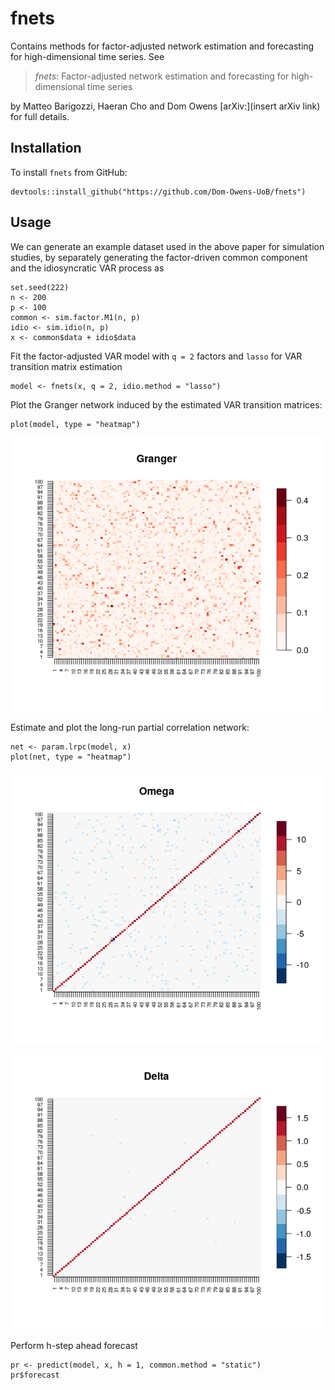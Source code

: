 # fnets

Contains methods for factor-adjusted network estimation and forecasting for high-dimensional time series. See 

> _fnets_: Factor-adjusted network estimation and forecasting for high-dimensional time series

by Matteo Barigozzi, Haeran Cho and Dom Owens [arXiv:](insert arXiv link) for full details.


## Installation

To install `fnets` from GitHub:

```
devtools::install_github("https://github.com/Dom-Owens-UoB/fnets")
```

## Usage

We can generate an example dataset used in the above paper for simulation studies, by separately generating the factor-driven common component and the idiosyncratic VAR process as
```
set.seed(222)
n <- 200
p <- 100
common <- sim.factor.M1(n, p)
idio <- sim.idio(n, p)
x <- common$data + idio$data
```

Fit the factor-adjusted VAR model with `q = 2` factors and `lasso` for VAR transition matrix estimation
```
model <- fnets(x, q = 2, idio.method = "lasso")
```
Plot the Granger network induced by the estimated VAR transition matrices:
```
plot(model, type = "heatmap")
```
![Granger](figures/model.png)

Estimate and plot the long-run partial correlation network:
```
net <- param.lrpc(model, x)
plot(net, type = "heatmap")
```
![Omega](figures/omega.png)

![Delta](figures/delta.png)

Perform h-step ahead forecast 
```
pr <- predict(model, x, h = 1, common.method = "static")
pr$forecast
```






